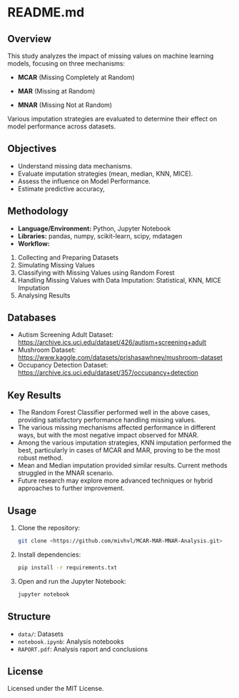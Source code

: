 # README.md

## Overview
This study analyzes the impact of missing values on machine learning models, focusing on three mechanisms: 

- **MCAR** (Missing Completely at Random)

- **MAR** (Missing at Random)

- **MNAR** (Missing Not at Random)

Various imputation strategies are evaluated to determine their effect on model performance across datasets.


## Objectives
- Understand missing data mechanisms.
- Evaluate imputation strategies (mean, median, KNN, MICE).
- Assess the influence on Model Performance.
- Estimate predictive accuracy,

## Methodology
- **Language/Environment:** Python, Jupyter Notebook
- **Libraries:** pandas, numpy, scikit-learn, scipy, mdatagen
- **Workflow:**
1. Collecting and Preparing Datasets
2. Simulating Missing Values
3. Classifying with Missing Values using Random Forest
4. Handling Missing Values with Data Imputation: Statistical, KNN, MICE Imputation
5. Analysing Results
 
## Databases
- Autism Screening Adult Dataset: https://archive.ics.uci.edu/dataset/426/autism+screening+adult
- Mushroom Dataset: https://www.kaggle.com/datasets/prishasawhney/mushroom-dataset
- Occupancy Detection Dataset: https://archive.ics.uci.edu/dataset/357/occupancy+detection

## Key Results
- The Random Forest Classifier performed well in the above cases, providing satisfactory performance handling missing values.
- The various missing mechanisms affected performance in different ways, but with the most negative impact observed for MNAR.
- Among the various imputation strategies, KNN imputation performed the best, particularly in cases of MCAR and MAR, proving to be the most robust method.
- Mean and Median imputation provided similar results. Current methods struggled in the MNAR scenario.
- Future research may explore more advanced techniques or hybrid approaches to further improvement.

## Usage
1. Clone the repository:
   ```bash
   git clone <https://github.com/mivhvl/MCAR-MAR-MNAR-Analysis.git>
   ```
2. Install dependencies:
   ```bash
   pip install -r requirements.txt
   ```
3. Open and run the Jupyter Notebook:
   ```bash
   jupyter notebook
   ```

## Structure
- `data/`: Datasets
- `notebook.ipynb`: Analysis notebooks
- `RAPORT.pdf`: Analysis raport and conclusions

## License
Licensed under the MIT License.

